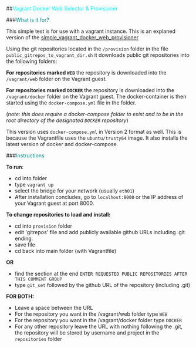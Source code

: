 ##<span style="color:cyan">Vagrant Docker Web Selector & Provisioner</span>

###<span style="color:darkcyan">What is it for?</span>

This simple test is for use with a vagrant instance. This is an explaned version
of the [simple_vagrant_docker_web_provisioner](https://github.com/twistedgitbox/simple_vagrant_docker_web_provisioner)

Using the git repositories located in the `/provision` folder in the file
`public_gitrepos_to_vagrant_dir.sh` it downloads public git repositories into
the following folders:

**For repositories marked `WEB`** the repository is downloaded into the
`/vagrant/web` folder on the Vagrant guest.

**For repositories marked `DOCKER`** the repository is downloaded into the
`/vagrant/docker` folder on the Vagrant guest. The docker-container is then
started using the `docker-compose.yml` file in the folder.

(*note: this does require a docker-compose folder to exist and to be in the root directory of the designated `DOCKER` repository*)

This version uses `docker-compose.yml` in Version 2 format as well. This is because
the Vagrantfile uses the `ubuntu/trusty64` image. It also installs the latest
version of docker and docker-compose.

###<span style="color:darkcyan">Instructions</span>

**To run**:
- cd into folder
- type `vagrant up`
- select the bridge for your network (usually `eth01`)
- After installation concludes, go to `localhost:8000` or the IP address of your
  Vagrant guest at port 8000.

**To change repositories to load and install:**
- cd into `provision` folder
- edit 'gitrepos' file and add publicly available github URLs including .git
  ending.
- save file
- cd back into main folder (with Vagrantfile)

**OR**

- find the section at the end `ENTER REQUESTED PUBLIC REPOSITORIES AFTER THIS
  COMMENT GROUP`
- type `git_set` followed by the github URL of the repository (including .git)

**FOR BOTH:**

- Leave a space between the URL
- For the repository you want in the /vagrant/web folder type `WEB`
- For the repository you want in the /vagrant/docker folder type `DOCKER`
- For any other repository leave the URL with nothing following the .git, the
  repository will be stored by username and project in the `repositories` folder




